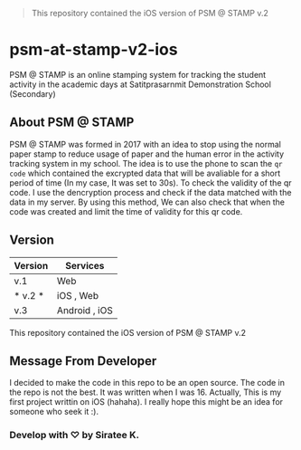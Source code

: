 > This repository contained the iOS version of PSM @ STAMP v.2
# psm-at-stamp-v2-ios
PSM @ STAMP is an online stamping system for tracking the student activity in the academic days at Satitprasarnmit Demonstration School (Secondary)

## About PSM @ STAMP
PSM @ STAMP was formed in 2017 with an idea to stop using the normal paper stamp to reduce usage of paper and the human error in the activity tracking system in my school. The idea is to use the phone to scan the `qr code` which contained the excrypted data that will be avaliable for a short period of time (In my case, It was set to 30s). To check the validity of the qr code. I use the dencryption process and check if the data matched with the data in my server. By using this method, We can also check that when the code was created and limit the time of validity for this qr code. 

## Version
| Version | Services      |
|---------|---------------|
| v.1      | Web           |
| * v.2 *      | iOS , Web     |
| v.3      | Android , iOS |

This repository contained the iOS version of PSM @ STAMP v.2

## Message From Developer
I decided to make the code in this repo to be an open source. The code in the repo is not the best. It was written when I was 16. Actually, This is my first project writtin on iOS (hahaha). I really hope this might be an idea for someone who seek it :).

### Develop with ♡ by Siratee K.
